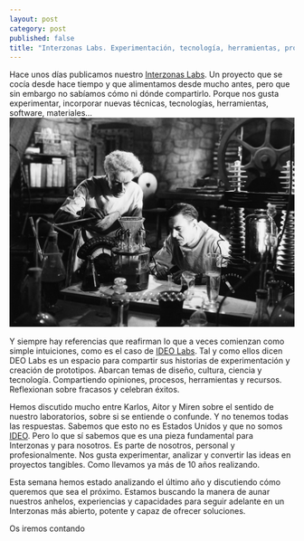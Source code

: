 ```yaml
---
layout: post
category: post
published: false
title: "Interzonas Labs. Experimentación, tecnología, herramientas, proyectos, talleres..."
---
```


Hace unos días publicamos nuestro [Interzonas Labs](http://labs.interzonas.info). Un proyecto que se cocía desde hace tiempo y que alimentamos desde mucho antes, pero que sin embargo no sabíamos cómo ni dónde compartirlo. Porque nos gusta experimentar, incorporar nuevas técnicas, tecnologías, herramientas, software, materiales… 
![Laboratorio de experimentos](/_posts/blog/lab.jpg)


Y siempre hay referencias que reafirman lo que a veces comienzan como simple intuiciones, como es el caso de [IDEO Labs](https://labs.ideo.com/). Tal y como ellos dicen DEO Labs es un espacio para compartir sus historias de experimentación y creación de prototipos. Abarcan temas de diseño, cultura, ciencia y tecnología. Compartiendo opiniones, procesos, herramientas y recursos. Reflexionan sobre fracasos y celebran éxitos.

Hemos discutido mucho entre Karlos, Aitor y Miren sobre el sentido de nuestro laboratorios, sobre si se entiende o confunde. Y no tenemos todas las respuestas. Sabemos que esto no es Estados Unidos y que no somos [IDEO](http://www.ideo.com/). Pero lo que sí sabemos que es una pieza fundamental para Interzonas y para nosotros. Es parte de nosotros, personal y profesionalmente. Nos gusta experimentar, analizar y convertir las ideas en proyectos tangibles. Como llevamos ya más de 10 años realizando.

Esta semana hemos estado analizando el último año y discutiendo cómo queremos que sea el próximo. Estamos buscando la manera de aunar nuestros anhelos, experiencias y capacidades para seguir adelante en un Interzonas más abierto, potente y capaz de ofrecer soluciones.

Os iremos contando 